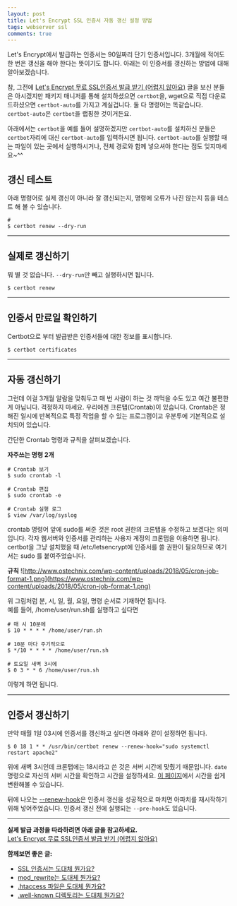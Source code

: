```yaml
---
layout: post
title: Let's Encrypt SSL 인증서 자동 갱신 설정 방법
tags: webserver ssl
comments: true
---
```

    
Let's Encrypt에서 발급하는 인증서는 90일짜리 단기 인증서입니다. 3개월에 적어도 한 번은 갱신을 해야 한다는 뜻이기도 합니다. 아래는 이 인증서를 갱신하는 방법에 대해 알아보겠습니다.    
     
참, 그전에 [Let's Encrypt 무료 SSL인증서 발급 받기 (어렵지 않아요)](https://devlog.jwgo.kr/2019/04/16/get-ssl-cert-from-letsencrypt) 글을 보신 분들은 아시겠지만 패키지 매니저를 통해 설치하셨으면 ```certbot```을, wget으로 직접 다운로드하셨으면 ```certbot-auto```를 가지고 계실겁니다. 둘 다 명령어는 똑같습니다. ```certbot-auto```은 ```certbot```을 랩핑한 것이거든요.      
      
아래에서는 ```certbot```을 예를 들어 설명하겠지만 ```certbot-auto```를 설치하신 분들은 ```certbot```자리에 대신 ```certbot-auto```를 입력하시면 됩니다. ```certbot-auto```를 실행할 때는 파일이 있는 곳에서 실행하시거나, 전체 경로와 함께 넣으셔야 한다는 점도 잊지마세요~^^       
    
## 갱신 테스트
아래 명령어로 실제 갱신이 아니라 잘 갱신되는지, 명령에 오류가 나진 않는지 등을 테스트 해 볼 수 있습니다.
```
# 
$ certbot renew --dry-run
```

---

## 실제로 갱신하기
뭐 별 것 없습니다. ```--dry-run```만 빼고 실행하시면 됩니다.
```
$ certbot renew
```

---

     
## 인증서 만료일 확인하기
Certbot으로 부터 발급받은 인증서들에 대한 정보를 표시합니다.
```
$ certbot certificates
```

---

## 자동 갱신하기
그런데 이걸 3개월 알람을 맞춰두고 매 번 사람이 하는 것 까먹을 수도 있고 여간 불편한게 아닙니다. 걱정하지 마세요. 우리에겐 크론탭(Crontab)이 있습니다. Crontab은 정해진 일시에 반복적으로 특정 작업을 할 수 있는 프로그램이고 우분투에 기본적으로 설치되어 있습니다.    
     
간단한 Crontab 명령과 규칙을 살펴보겠습니다.    
    
**자주쓰는 명령 2개**
```
# Crontab 보기
$ sudo crontab -l

# Crontab 편집
$ sudo crontab -e

# Crontab 실행 로그
$ view /var/log/syslog
``` 
crontab 명령어 앞에 sudo를 써준 것은 root 권한의 크론탭을 수정하고 보겠다는 의미입니다. 각자 웹서버와 인증서를 관리하는 사용자 계정의 크론탭을 이용하면 됩니다. certbot을 그냥 설치했을 때 /etc/letsencrypt에 인증서를 쓸 권한이 필요하므로 여기서는 sudo 를 붙여주었습니다.    
        
**규칙**
![http://www.ostechnix.com/wp-content/uploads/2018/05/cron-job-format-1.png](https://www.ostechnix.com/wp-content/uploads/2018/05/cron-job-format-1.png)
    
위 그림처럼 분, 시, 일, 월, 요일, 명령 순서로 기재하면 됩니다.    
예를 들어, /home/user/run.sh를 실행하고 싶다면
        
```
# 매 시 10분에 
$ 10 * * * * /home/user/run.sh

# 10분 마다 주기적으로 
$ */10 * * * * /home/user/run.sh

# 토요일 새벽 3시에
$ 0 3 * * 6 /home/user/run.sh
```   
이렇게 하면 됩니다. 

---

## 인증서 갱신하기
만약 매월 1일 03시에 인증서를 갱신하고 싶다면 아래와 같이 설정하면 됩니다.   
```
$ 0 18 1 * * /usr/bin/certbot renew --renew-hook="sudo systemctl restart apache2"
```
     
위에 새벽 3시인데 크론탭에는 18시라고 쓴 것은 서버 시간에 맞췄기 때문입니다. ```date``` 명령으로 자신의 서버 시간을 확인하고 시간을 설정하세요. [이 페이지](https://www.worldtimebuddy.com/kst-to-utc-converter)에서 시간을 쉽게 변환해볼 수 있습니다.      
      
뒤에 나오는 [--renew-hook](https://certbot.eff.org/docs/using.html#pre-and-post-validation-hooks)은 인증서 갱신을 성공적으로 마치면 아파치를 재시작하기 위해 넣어주었습니다. 인증서 갱신 전에 실행되는 ```--pre-hook```도 있습니다.   
      
---

**실제 발급 과정을 따라하려면 아래 글을 참고하세요.**     
[Let's Encrypt 무료 SSL인증서 발급 받기 (어렵지 않아요)](https://devlog.jwgo.kr/2019/04/16/get-ssl-cert-from-letsencrypt)
      
**함께보면 좋은 글:**

* [SSL 인증서는 도대체 뭔가요?](https://devlog.jwgo.kr/2019/04/12/what-is-ssl/)
* [mod_rewrite는 도대체 뭔가요?](https://devlog.jwgo.kr/2019/04/12/what-is-mod-rewrite/)
* [.htaccess 파일은 도대체 뭔가요?](https://devlog.jwgo.kr/2019/04/11/what-is-htaccess/)
* [.well-known 디렉토리는 도대체 뭔가요?](https://devlog.jwgo.kr/2019/04/12/well-known-directory/)
    